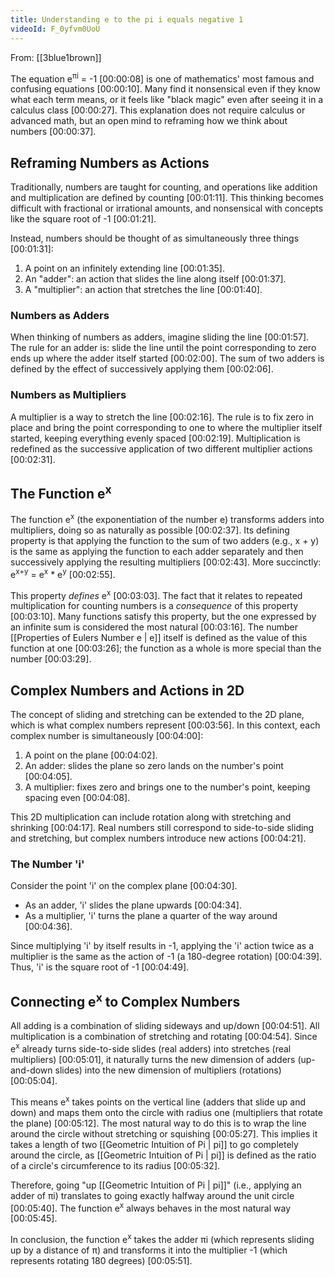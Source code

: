 ```yaml
---
title: Understanding e to the pi i equals negative 1
videoId: F_0yfvm0UoU
---
```


From: [[3blue1brown]] <br/> 

The equation e<sup>πi</sup> = -1 <a class="yt-timestamp" data-t="00:00:08">[00:00:08]</a> is one of mathematics' most famous and confusing equations <a class="yt-timestamp" data-t="00:00:10">[00:00:10]</a>. Many find it nonsensical even if they know what each term means, or it feels like "black magic" even after seeing it in a calculus class <a class="yt-timestamp" data-t="00:00:27">[00:00:27]</a>. This explanation does not require calculus or advanced math, but an open mind to reframing how we think about numbers <a class="yt-timestamp" data-t="00:00:37">[00:00:37]</a>.

## Reframing Numbers as Actions

Traditionally, numbers are taught for counting, and operations like addition and multiplication are defined by counting <a class="yt-timestamp" data-t="00:01:11">[00:01:11]</a>. This thinking becomes difficult with fractional or irrational amounts, and nonsensical with concepts like the square root of -1 <a class="yt-timestamp" data-t="00:01:21">[00:01:21]</a>.

Instead, numbers should be thought of as simultaneously three things <a class="yt-timestamp" data-t="00:01:31">[00:01:31]</a>:
1.  A point on an infinitely extending line <a class="yt-timestamp" data-t="00:01:35">[00:01:35]</a>.
2.  An "adder": an action that slides the line along itself <a class="yt-timestamp" data-t="00:01:37">[00:01:37]</a>.
3.  A "multiplier": an action that stretches the line <a class="yt-timestamp" data-t="00:01:40">[00:01:40]</a>.

### Numbers as Adders
When thinking of numbers as adders, imagine sliding the line <a class="yt-timestamp" data-t="00:01:57">[00:01:57]</a>. The rule for an adder is: slide the line until the point corresponding to zero ends up where the adder itself started <a class="yt-timestamp" data-t="00:02:00">[00:02:00]</a>. The sum of two adders is defined by the effect of successively applying them <a class="yt-timestamp" data-t="00:02:06">[00:02:06]</a>.

### Numbers as Multipliers
A multiplier is a way to stretch the line <a class="yt-timestamp" data-t="00:02:16">[00:02:16]</a>. The rule is to fix zero in place and bring the point corresponding to one to where the multiplier itself started, keeping everything evenly spaced <a class="yt-timestamp" data-t="00:02:19">[00:02:19]</a>. Multiplication is redefined as the successive application of two different multiplier actions <a class="yt-timestamp" data-t="00:02:31">[00:02:31]</a>.

## The Function e<sup>x</sup>

The function e<sup>x</sup> (the exponentiation of the number e) transforms adders into multipliers, doing so as naturally as possible <a class="yt-timestamp" data-t="00:02:37">[00:02:37]</a>. Its defining property is that applying the function to the sum of two adders (e.g., x + y) is the same as applying the function to each adder separately and then successively applying the resulting multipliers <a class="yt-timestamp" data-t="00:02:43">[00:02:43]</a>. More succinctly: e<sup>x+y</sup> = e<sup>x</sup> * e<sup>y</sup> <a class="yt-timestamp" data-t="00:02:55">[00:02:55]</a>.

This property *defines* e<sup>x</sup> <a class="yt-timestamp" data-t="00:03:03">[00:03:03]</a>. The fact that it relates to repeated multiplication for counting numbers is a *consequence* of this property <a class="yt-timestamp" data-t="00:03:10">[00:03:10]</a>. Many functions satisfy this property, but the one expressed by an infinite sum is considered the most natural <a class="yt-timestamp" data-t="00:03:16">[00:03:16]</a>. The number [[Properties of Eulers Number e | e]] itself is defined as the value of this function at one <a class="yt-timestamp" data-t="00:03:26">[00:03:26]</a>; the function as a whole is more special than the number <a class="yt-timestamp" data-t="00:03:29">[00:03:29]</a>.

## Complex Numbers and Actions in 2D

The concept of sliding and stretching can be extended to the 2D plane, which is what complex numbers represent <a class="yt-timestamp" data-t="00:03:56">[00:03:56]</a>. In this context, each complex number is simultaneously <a class="yt-timestamp" data-t="00:04:00">[00:04:00]</a>:
1.  A point on the plane <a class="yt-timestamp" data-t="00:04:02">[00:04:02]</a>.
2.  An adder: slides the plane so zero lands on the number's point <a class="yt-timestamp" data-t="00:04:05">[00:04:05]</a>.
3.  A multiplier: fixes zero and brings one to the number's point, keeping spacing even <a class="yt-timestamp" data-t="00:04:08">[00:04:08]</a>.

This 2D multiplication can include rotation along with stretching and shrinking <a class="yt-timestamp" data-t="00:04:17">[00:04:17]</a>. Real numbers still correspond to side-to-side sliding and stretching, but complex numbers introduce new actions <a class="yt-timestamp" data-t="00:04:21">[00:04:21]</a>.

### The Number 'i'
Consider the point 'i' on the complex plane <a class="yt-timestamp" data-t="00:04:30">[00:04:30]</a>.
*   As an adder, 'i' slides the plane upwards <a class="yt-timestamp" data-t="00:04:34">[00:04:34]</a>.
*   As a multiplier, 'i' turns the plane a quarter of the way around <a class="yt-timestamp" data-t="00:04:36">[00:04:36]</a>.

Since multiplying 'i' by itself results in -1, applying the 'i' action twice as a multiplier is the same as the action of -1 (a 180-degree rotation) <a class="yt-timestamp" data-t="00:04:39">[00:04:39]</a>. Thus, 'i' is the square root of -1 <a class="yt-timestamp" data-t="00:04:49">[00:04:49]</a>.

## Connecting e<sup>x</sup> to Complex Numbers

All adding is a combination of sliding sideways and up/down <a class="yt-timestamp" data-t="00:04:51">[00:04:51]</a>. All multiplication is a combination of stretching and rotating <a class="yt-timestamp" data-t="00:04:54">[00:04:54]</a>. Since e<sup>x</sup> already turns side-to-side slides (real adders) into stretches (real multipliers) <a class="yt-timestamp" data-t="00:05:01">[00:05:01]</a>, it naturally turns the new dimension of adders (up-and-down slides) into the new dimension of multipliers (rotations) <a class="yt-timestamp" data-t="00:05:04">[00:05:04]</a>.

This means e<sup>x</sup> takes points on the vertical line (adders that slide up and down) and maps them onto the circle with radius one (multipliers that rotate the plane) <a class="yt-timestamp" data-t="00:05:12">[00:05:12]</a>. The most natural way to do this is to wrap the line around the circle without stretching or squishing <a class="yt-timestamp" data-t="00:05:27">[00:05:27]</a>. This implies it takes a length of two [[Geometric Intuition of Pi | pi]] to go completely around the circle, as [[Geometric Intuition of Pi | pi]] is defined as the ratio of a circle's circumference to its radius <a class="yt-timestamp" data-t="00:05:32">[00:05:32]</a>.

Therefore, going "up [[Geometric Intuition of Pi | pi]]" (i.e., applying an adder of πi) translates to going exactly halfway around the unit circle <a class="yt-timestamp" data-t="00:05:40">[00:05:40]</a>. The function e<sup>x</sup> always behaves in the most natural way <a class="yt-timestamp" data-t="00:05:45">[00:05:45]</a>.

In conclusion, the function e<sup>x</sup> takes the adder πi (which represents sliding up by a distance of π) and transforms it into the multiplier -1 (which represents rotating 180 degrees) <a class="yt-timestamp" data-t="00:05:51">[00:05:51]</a>.
